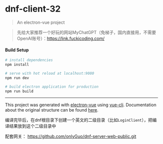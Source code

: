 # dnf-client-32

> An electron-vue project

> 先给大家推荐一个好玩的网站MyChatGPT（免梯子，国内直接用，不需要OpenAI账号）：https://link.fuckicoding.com/

#### Build Setup

``` bash
# install dependencies
npm install

# serve with hot reload at localhost:9080
npm run dev

# build electron application for production
npm run build


```

---

This project was generated with [electron-vue](https://github.com/SimulatedGREG/electron-vue) using [vue-cli](https://github.com/vuejs/vue-cli). Documentation about the original structure can be found [here](https://simulatedgreg.gitbooks.io/electron-vue/content/index.html).

编译完毕后，在dnf根目录下创建一个英文的二级目录（比如`LoginClient`），把编译结果放到这个二级目录中

配套网关：
https://github.com/onlyGuo/dnf-server-web-public.git
